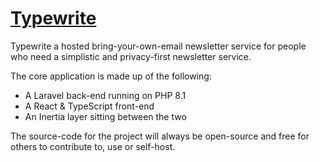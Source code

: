 # [Typewrite](https://typewrite.cc)

Typewrite a hosted bring-your-own-email newsletter service for people who need a simplistic and privacy-first newsletter service.

The core application is made up of the following:
* A Laravel back-end running on PHP 8.1
* A React & TypeScript front-end
* An Inertia layer sitting between the two

The source-code for the project will always be open-source and free for others to contribute to, use or self-host.
